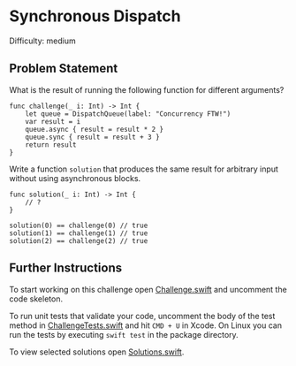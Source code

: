 Synchronous Dispatch
====================

Difficulty: medium

Problem Statement
-----------------

What is the result of running the following function for different arguments?

``` {.swift}
func challenge(_ i: Int) -> Int {
    let queue = DispatchQueue(label: "Concurrency FTW!")
    var result = i
    queue.async { result = result * 2 }
    queue.sync { result = result + 3 }
    return result
}
```

Write a function `solution` that produces the same result for arbitrary input
without using asynchronous blocks.

``` {.swift}
func solution(_ i: Int) -> Int {
    // ?
}

solution(0) == challenge(0) // true
solution(1) == challenge(1) // true
solution(2) == challenge(2) // true
```

Further Instructions
--------------------

To start working on this challenge open [Challenge.swift] and uncomment the code
skeleton.

To run unit tests that validate your code, uncomment the body of the test method
in [ChallengeTests.swift] and hit `CMD + U` in Xcode. On Linux you can run the
tests by executing `swift test` in the package directory.

To view selected solutions open [Solutions.swift].

  [Challenge.swift]: Sources/SynchronousDispatch/Challenge.swift
  [ChallengeTests.swift]: Tests/SynchronousDispatchTests/ChallengeTests.swift
  [Solutions.swift]: Sources/SynchronousDispatch/Solutions.swift
